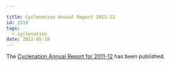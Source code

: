 ```yaml
---

title: Cyclenation Annual Report 2011-12
id: 3319
tags:
  - cyclenation
date: 2012-05-18
---
```


The [Cyclenation Annual Report for 2011-12](https://docs.google.com/open?id=0B0imvDcTgiLEU2lNbDAyMTU0Ync) has been published.
